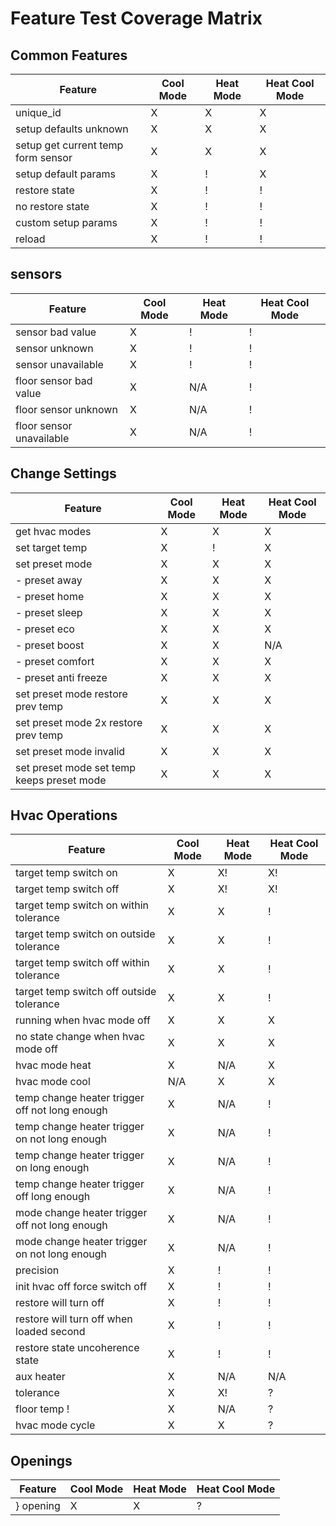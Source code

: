 # Feature Test Coverage Matrix


## Common Features

| Feature | Cool Mode | Heat Mode | Heat Cool Mode |
| --- | --- | --- | --- |
| unique_id | X | X | X |
| setup defaults unknown | X | X | X |
| setup get current temp form sensor | X | X | X |
| setup default params | X | ! | X |
| restore state | X | ! | ! |
| no restore state | X | ! | ! |
| custom setup params | X | ! | ! |
| reload | X | ! | ! |

## sensors

| Feature | Cool Mode | Heat Mode | Heat Cool Mode |
| --- | --- | --- | --- |
| sensor bad value | X | ! | ! |
| sensor unknown | X | ! | ! |
| sensor unavailable | X | ! | ! |
| floor sensor bad value | X | N/A | ! |
| floor sensor unknown | X | N/A | ! |
| floor sensor unavailable | X | N/A | ! |

## Change Settings

| Feature | Cool Mode | Heat Mode | Heat Cool Mode |
| --- | --- | --- | --- |
| get hvac modes | X | X | X |
| set target temp | X | ! | X |
| set preset mode | X | X | X |
| - preset away | X | X | X |
| - preset home | X | X | X |
| - preset sleep | X | X | X |
| - preset eco | X | X | X |
| - preset boost | X | X | N/A |
| - preset comfort | X | X | X |
| - preset anti freeze | X | X | X |
| set preset mode restore prev temp | X | X | X |
| set preset mode 2x restore prev temp | X | X | X |
| set preset mode invalid | X | X | X |
| set preset mode set temp keeps preset mode | X | X | X |

## Hvac Operations

| Feature | Cool Mode | Heat Mode | Heat Cool Mode |
| --- | --- | --- | --- |
| target temp switch on | X | X! | X! |
| target temp switch off | X | X! | X! |
| target temp switch on within tolerance | X | X | ! |
| target temp switch on outside tolerance | X | X | ! |
| target temp switch off within tolerance | X | X | ! |
| target temp switch off outside tolerance | X | X | ! |
| running when hvac mode off | X | X | X |
| no state change when hvac mode off | X | X | X |
| hvac mode heat | X | N/A | X |
| hvac mode cool | N/A | X | X |
| temp change heater trigger off not long enough | X | N/A | ! |
| temp change heater trigger on not long enough | X | N/A | ! |
| temp change heater trigger on long enough | X | N/A | ! |
| temp change heater trigger off long enough | X | N/A | ! |
| mode change heater trigger off not long enough | X | N/A | ! |
| mode change heater trigger on not long enough | X | N/A | ! |
| precision | X | ! | ! |
| init hvac off force switch off | X | ! | ! |
| restore will turn off | X | ! | ! |
| restore will turn off when loaded second | X | ! | ! |
| restore state uncoherence state | X | ! | ! |
| aux heater | X | N/A | N/A |
| tolerance | X | X! | ? |
| floor temp ! | X | N/A | ? |
| hvac mode cycle | X | X | ? |


## Openings

| Feature | Cool Mode | Heat Mode | Heat Cool Mode |
| --- | --- | --- | --- |
} opening | X | X | ? |